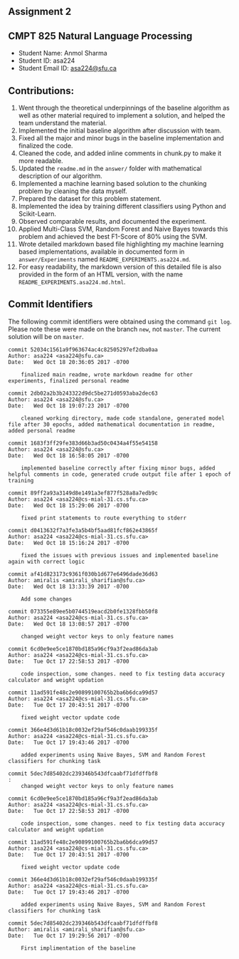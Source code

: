 ## Assignment 2
## CMPT 825 Natural Language Processing
* Student Name: Anmol Sharma
* Student ID: asa224
* Student Email ID: asa224@sfu.ca

## Contributions:

1. Went through the theoretical underpinnings of the baseline algorithm as well as other material required to implement a solution, and helped the team understand the material.
2. Implemented the initial baseline algorithm after discussion with team.
3. Fixed all the major and minor bugs in the baseline implementation and finalized the code.
4. Cleaned the code, and added inline comments in chunk.py to make it more readable.
5. Updated the `readme.md` in the `answer/` folder with mathematical description of our algorithm.
6. Implemented a machine learning based solution to the chunking problem by cleaning the data myself.
  1. Prepared the dataset for this problem statement.
  2. Implemented the idea by training different classifiers using Python and Scikit-Learn.
  3. Observed comparable results, and documented the experiment.
7. Applied Multi-Class SVM, Random Forest and Naive Bayes towards this problem and achieved the best F1-Score of 80% using the SVM.
8. Wrote detailed markdown based file highlighting my machine learning based implementations, available in documented form in `answer/Experiments` named `README_EXPERIMENTS.asa224.md`.
9. For easy readability, the markdown version of this detailed file is also provided in the form of an HTML version, with the name `README_EXPERIMENTS.asa224.md.html`.

## Commit Identifiers

The following commit identifiers were obtained using the command `git log`. Please note these were made on the branch `new`, not `master`. The current solution will be on `master`.
~~~
commit 52034c1561a9f963674ac4c82505297ef2dba0aa
Author: asa224 <asa224@sfu.ca>
Date:   Wed Oct 18 20:36:05 2017 -0700

    finalized main readme, wrote markdown readme for other experiments, finalized personal readme

commit 2db02a2b3b243322d9dc5be271d0593aba2dec63
Author: asa224 <asa224@sfu.ca>
Date:   Wed Oct 18 19:07:23 2017 -0700

    cleaned working directory, made code standalone, generated model file after 30 epochs, added mathematical documentation in readme, added personal readme

commit 1683f3ff29fe383d66b3ad50c0434a4f55e54158
Author: asa224 <asa224@sfu.ca>
Date:   Wed Oct 18 16:58:05 2017 -0700

    implemented baseline correctly after fixing minor bugs, added helpful comments in code, generated crude output file after 1 epoch of training

commit 89ff2a93a3149d8e1491a3ef877f528a8a7edb9c
Author: asa224 <asa224@cs-mial-31.cs.sfu.ca>
Date:   Wed Oct 18 15:29:06 2017 -0700

    fixed print statements to route everything to stderr

commit d0413632f7a3fe3a5b4bf5aad81fcf862e43865f
Author: asa224 <asa224@cs-mial-31.cs.sfu.ca>
Date:   Wed Oct 18 15:16:24 2017 -0700

    fixed the issues with previous issues and implemented baseline again with correct logic

commit af41d823173c9361f030b1d677e6496dade36d63
Author: amiralis <amirali_sharifian@sfu.ca>
Date:   Wed Oct 18 13:33:39 2017 -0700

    Add some changes

commit 073355e89ee5b0744519eacd2b0fe1328fbb50f8
Author: asa224 <asa224@cs-mial-31.cs.sfu.ca>
Date:   Wed Oct 18 13:08:57 2017 -0700

    changed weight vector keys to only feature names

commit 6cd0e9ee5ce1870bd185a96cf9a3f2ead86da3ab
Author: asa224 <asa224@cs-mial-31.cs.sfu.ca>
Date:   Tue Oct 17 22:58:53 2017 -0700

    code inspection, some changes. need to fix testing data accuracy calculator and weight updation

commit 11ad591fe48c2e90899100765b2ba6b6dca99d57
Author: asa224 <asa224@cs-mial-31.cs.sfu.ca>
Date:   Tue Oct 17 20:43:51 2017 -0700

    fixed weight vector update code

commit 366e4d3d61b18c0032ef29af546c0daab199335f
Author: asa224 <asa224@cs-mial-31.cs.sfu.ca>
Date:   Tue Oct 17 19:43:46 2017 -0700

    added experiments using Naive Bayes, SVM and Random Forest classifiers for chunking task

commit 5dec7d85402dc239346b543dfcaabf71dfdffbf8
:
    changed weight vector keys to only feature names

commit 6cd0e9ee5ce1870bd185a96cf9a3f2ead86da3ab
Author: asa224 <asa224@cs-mial-31.cs.sfu.ca>
Date:   Tue Oct 17 22:58:53 2017 -0700

    code inspection, some changes. need to fix testing data accuracy calculator and weight updation

commit 11ad591fe48c2e90899100765b2ba6b6dca99d57
Author: asa224 <asa224@cs-mial-31.cs.sfu.ca>
Date:   Tue Oct 17 20:43:51 2017 -0700

    fixed weight vector update code

commit 366e4d3d61b18c0032ef29af546c0daab199335f
Author: asa224 <asa224@cs-mial-31.cs.sfu.ca>
Date:   Tue Oct 17 19:43:46 2017 -0700

    added experiments using Naive Bayes, SVM and Random Forest classifiers for chunking task

commit 5dec7d85402dc239346b543dfcaabf71dfdffbf8
Author: amiralis <amirali_sharifian@sfu.ca>
Date:   Tue Oct 17 19:29:56 2017 -0700

    First implimentation of the baseline

~~~
